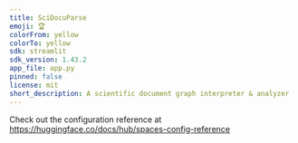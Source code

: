 ```yaml
---
title: SciDocuParse
emoji: 🏆
colorFrom: yellow
colorTo: yellow
sdk: streamlit
sdk_version: 1.43.2
app_file: app.py
pinned: false
license: mit
short_description: A scientific document graph interpreter & analyzer
---
```


Check out the configuration reference at https://huggingface.co/docs/hub/spaces-config-reference
